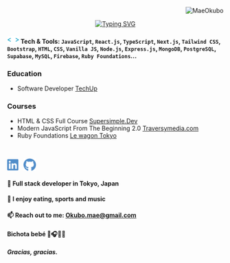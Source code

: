 <p align="right"> <img src="https://komarev.com/ghpvc/?username=Maeokubo&label=Profile%20views&color=70B26B&style=flat" alt="MaeOkubo" /> </p>

<p align="center">
<a href="https://github.com/Maeokubo">
    <img src="https://readme-typing-svg.demolab.com?font=geometric&size=19&color=55E34A&duration=2000&pause=100&multiline=true&width=600&height=80&lines=Hazuki+Okubo;Front-End+Junior;Learning+Full+Stack+Software+Development;" alt="Typing SVG" />
</a>
    

    
#### [<img src="https://github.com/Maeokubo/Maeokubo/blob/main/code.gif" height="18" width="28">]() Tech & Tools: `JavaScript`, `React.js`, `TypeScript`, `Next.js`, `Tailwind CSS`, `Bootstrap`, `HTML`, `CSS`, `Vanilla JS`, `Node.js`, `Express.js`, `MongoDB`, `PostgreSQL`, `Supabase`, `MySQL`, `Firebase`, `Ruby Foundations`...
### Education
-  Software Developer [TechUp](https://www.techupth.com)
### Courses
- HTML & CSS Full Course [Supersimple.Dev ](https://courses.supersimple.dev/certificates/qzbgzknxzv) 
- Modern JavaScript From The Beginning 2.0 [Traversymedia.com](https://www.traversymedia.com/modern-javascript-2-0) 
- Ruby Foundations [Le wagon Tokyo]() 
<br/>

<p align="left">
   <a href="https://www.linkedin.com/in/hazuki-okubo-8a8148262/"><img src="https://github.com/Maeokubo/Maeokubo/blob/main/linkedin.svg" align="center"height="30"/></a>
  <span>&nbsp;</span>
  <a href="https://github.com/Maeokubo"><img src="https://github.com/Maeokubo/Maeokubo/blob/main/github.svg" align="center"height="30"/></a>
  <span>&nbsp;</span>
</p> 

#### 🏢 Full stack developer in Tokyo, Japan
#### 🔮 I enjoy eating, sports and music
#### 📫 Reach out to me: Okubo.mae@gmail.com
#### Bichota bebé 💯🎧💪🏼
##### Gracias, gracias.
